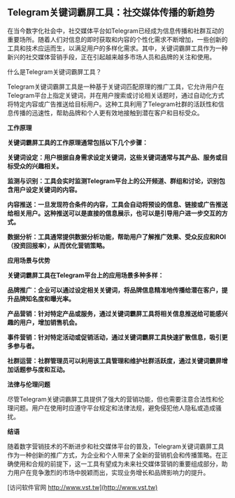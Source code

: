 ## **Telegram关键词霸屏工具：社交媒体传播的新趋势**

在当今数字化社会中，社交媒体平台如Telegram已经成为信息传播和社群互动的重要场所。随着人们对信息的即时获取和内容的个性化需求不断增加，一些创新的工具和技术应运而生，以满足用户的多样化需求。其中，关键词霸屏工具作为一种新兴的社交媒体营销手段，正在引起越来越多市场人员和品牌的关注和使用。

什么是Telegram关键词霸屏工具？

Telegram关键词霸屏工具是一种基于关键词匹配原理的推广工具，它允许用户在Telegram平台上指定关键词，并在用户搜索或讨论相关话题时，通过自动化方式将特定内容或广告推送给目标用户。这种工具利用了Telegram社群的活跃性和信息传播的迅速性，帮助品牌和个人更有效地接触到潜在客户和目标受众。

**工作原理**

**关键词霸屏工具的工作原理通常包括以下几个步骤：**

**关键词设定：用户根据自身需求设定关键词，这些关键词通常与其产品、服务或目标受众的兴趣相关。**

**监测与识别：工具会实时监测Telegram平台上的公开频道、群组和讨论，识别包含用户设定关键词的内容。**

**内容推送：一旦发现符合条件的内容，工具会自动将预设的信息、链接或广告推送给相关用户。这种推送可以是直接的信息展示，也可以是引导用户进一步交互的方式。**

**数据分析：工具通常提供数据分析功能，帮助用户了解推广效果、受众反应和ROI（投资回报率），从而优化营销策略。**

**应用场景与优势**

**关键词霸屏工具在Telegram平台上的应用场景多种多样：**

**品牌推广：企业可以通过设定相关关键词，将品牌信息精准地传播给潜在客户，提升品牌知名度和曝光率。**

**产品营销：针对特定产品或服务，通过关键词霸屏工具将相关信息推送给可能感兴趣的用户，增加销售机会。**

**事件营销：针对特定活动或促销活动，通过关键词霸屏工具快速扩散信息，吸引更多参与者。**

**社群运营：社群管理员可以利用该工具管理和维护社群活跃度，通过关键词霸屏增加话题参与度和互动。**

**法律与伦理问题**

尽管Telegram关键词霸屏工具提供了强大的营销功能，但也需要注意合法性和伦理问题。用户在使用时应遵守平台规定和法律法规，避免侵犯他人隐私或造成骚扰。

**结语**

随着数字营销技术的不断进步和社交媒体平台的普及，Telegram关键词霸屏工具作为一种创新的推广方式，为企业和个人带来了全新的营销机会和传播策略。在正确使用和合规的前提下，这一工具有望成为未来社交媒体营销的重要组成部分，助力用户在竞争激烈的市场中脱颖而出，实现业务增长和品牌影响力的提升。


[访问软件官网 http://www.vst.tw](http://www.vst.tw)
